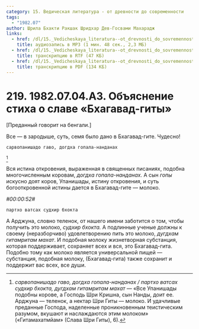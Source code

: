 ```yaml
---
category: 15. Ведическая литература - от древности до современности
tags:
  - "1982.07"
author: Шрила Бхакти Ракшак Шридхар Дев-Госвами Махарадж
links:
  - href: /dl/15._Vedicheskaya_literatura--ot_drevnosti_do_sovremennosti/219_1982.07.04.A3_SridharMj_Objasnenie_stiha_o_slave_Bhagavad-gity.mp3
    title: аудиозапись в MP3 (1 мин. 48 сек., 2,3 МБ)
  - href: /dl/15._Vedicheskaya_literatura--ot_drevnosti_do_sovremennosti/219_1982.07.04.A3_SridharMj_Objasnenie_stiha_o_slave_Bhagavad-gity.rtf
    title: транскрипцию в RTF (47 КБ)
  - href: /dl/15._Vedicheskaya_literatura--ot_drevnosti_do_sovremennosti/219_1982.07.04.A3_SridharMj_Objasnenie_stiha_o_slave_Bhagavad-gity.pdf
    title: транскрипцию в PDF (134 КБ)
---
```


# 219. 1982.07.04.A3. Объяснение стиха о славе «Бхагавад-гиты»

[Преданный говорит на бенгали.]

Все — в зародыше, суть, семя было дано в Бхагавад-гите. Чудесно!

    сарвопанишадо гаво, догдха гопала-нанданах
[^_ftn1]

Вся истина откровения, выраженная в священных писаниях, подобна многочисленным коровам, *догдха гопала-нанданах.* А сын *гопы* искусно доят коров, Упанишады, истину откровения, и суть богооткровенной истины дается в Бхагавад-гите — молоко.

*#00:00:52#*

    партхо ватсах судхир бхокта

А Арджуна, словно теленок, от нашего имени заботится о том, чтобы получить это молоко, *судхир бхокта.* А подлинные ученые должны к своему (неразборчиво) удовлетворению пить это молоко, *дугдхам гитамритам махат*. И подобная молоку жизнетворная субстанция, которая поддерживает, сохраняет всех и вся, это Бхагавад-гита. Подобно тому как молоко является универсальной пищей — субстанция, подобная молоку, (Бхагавад-гита) также сохранит и поддержит вас всех, все души.



[^_ftn1]: *сарвопанишадо гаво, догдха гопала-нанданах / партхо ватсах судхир бхокта, дугдхам гитамритам махат* — «Все Упанишады подобны корове, а Господь Шри Кришна, сын Нанды, доит ее. Арджуна — теленок, а нектар Шри Гиты — молоко. И удачливые преданные Господа, наделенные проникновенным теистическим разумом, вкушают и наслаждаются этим молоком» («Гитамахатмйам» (Слава Шри Гиты), 6).

